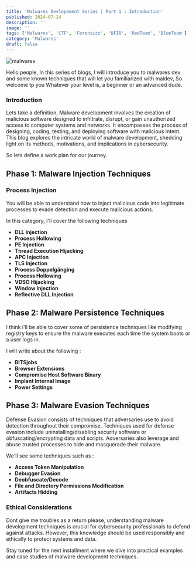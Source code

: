 ```yaml
---
title: 'Malwares Devlopement Series | Part 1 : Introduction'
published: 2024-07-14
description: ''
image: ''
tags: ['Malwares', 'CTF', 'Forensics', 'DFIR', 'RedTeam', 'BlueTeam']
category: 'Malwares'
draft: false 
---
```

![malwares](/favicon/virus.jpg)

Hello people, In this series of blogs, I will introduce you to malwares dev and some known techniques that will let you familiarized with maldev, So welcome tp you Whatever your level is, a beginner or an advanced dude.

### Introduction

Lets take a definition, Malware development involves the creation of malicious software designed to infiltrate, disrupt, or gain unauthorized access to computer systems and networks. It encompasses the process of designing, coding, testing, and deploying software with malicious intent. This blog explores the intricate world of malware development, shedding light on its methods, motivations, and implications in cybersecurity.

So lets define a work plan for our journey.

## Phase 1: Malware Injection Techniques

### Process Injection

You will be able to understand how to inject malicious code into legitimate processes to evade detection and execute malicious actions.

In this category, I'll cover the following techniques 

  - **DLL Injection** 
  - **Process Hollowing**
  - **PE Injection**
  - **Thread Execution Hijacking**
  - **APC Injection**
  - **TLS Injection**
  - **Process Doppelgänging**
  - **Process Hollowing**
  - **VDSO Hijacking**
  - **Window Injection**
  - **Reflective DLL Injection**

## Phase 2: Malware Persistence Techniques

I think i'll be able to cover some of persistence techniques like modifying registry keys to ensure the malware executes each time the system boots or a user logs in. 

I will write about the following :

- **BITSjobs** 
- **Browser Extensions**
- **Compromise Host Software Binary**
- **Implant Internal Image**
- **Power Settings**

## Phase 3: Malware Evasion Techniques

Defense Evasion consists of techniques that adversaries use to avoid detection throughout their compromise. Techniques used for defense evasion include uninstalling/disabling security software or obfuscating/encrypting data and scripts. Adversaries also leverage and abuse trusted processes to hide and masquerade their malware.

We'll see some techniques such as :

- **Access Token Manipulation**
- **Debugger Evasion**
- **Deobfuscate/Decode**
- **File and Directory Permissions Modification**
- **Artifacts Hidding**

### Ethical Considerations

Dont give me troubles as a return please, understanding malware development techniques is crucial for cybersecurity professionals to defend against attacks. However, this knowledge should be used responsibly and ethically to protect systems and data.


Stay tuned for the next installment where we dive into practical examples and case studies of malware development techniques.


